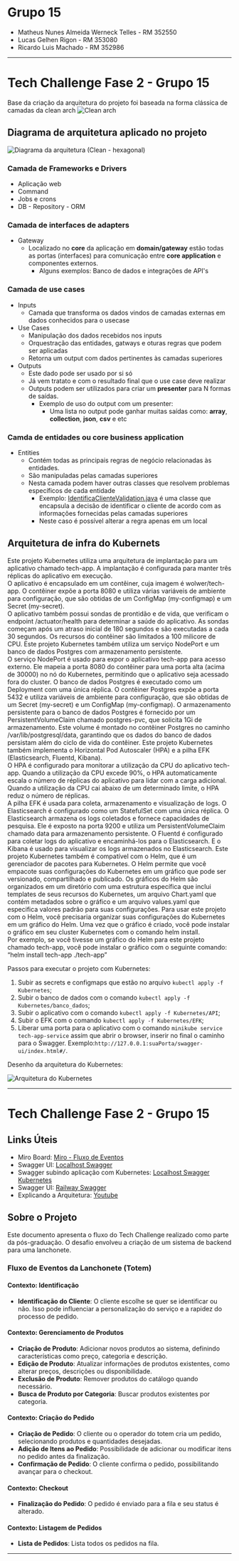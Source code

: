 # Grupo 15
- Matheus Nunes Almeida Werneck Telles - RM 352550
- Lucas Gelhen Rigon - RM 353080
- Ricardo Luis Machado - RM 352986
-------------------------------------------------------

# Tech Challenge Fase 2 - Grupo 15

Base da criação da arquitetura do projeto foi baseada na forma clássica de camadas da clean arch
![Clean arch](imagens/clean-arch.png)

## Diagrama de arquitetura aplicado no projeto
![Diagrama da arquitetura (Clean - hexagonal)](imagens/CleanDiagrama.jpg)
### Camada de Frameworks e Drivers
* Aplicação web
* Command
* Jobs e crons
* DB - Repository - ORM

### Camada de interfaces de adapters
* Gateway
  * Localizado no **core** da aplicação em **domain/gateway** estão todas as portas (interfaces) para comunicação entre **core application** e componentes externos.
    * Alguns exemplos: Banco de dados e integrações de API's

### Camada de use cases
* Inputs
  * Camada que transforma os dados vindos de camadas externas em dados conhecidos para o usecase
* Use Cases
  * Manipulação dos dados recebidos nos inputs
  * Orquestração das entidades, gatways e oturas regras que podem ser aplicadas
  * Retorna um output com dados pertinentes às camadas superiores
* Outputs
  * Este dado pode ser usado por si só
  * Já vem tratato e com o resultado final que o use case deve realizar
  * Outputs podem ser utilizados para criar um **presenter** para N formas de saídas.
    * Exemplo de uso do output com um presenter:
      * Uma lista no output pode ganhar muitas saídas como: **array**, **collection**, **json**, **csv** e etc

### Camda de entidades ou core business application
* Entities
  * Contém todas as principais regras de negócio relacionadas às entidades.
  * São manipuladas pelas camadas superiores
  * Nesta camada podem haver outras classes que resolvem problemas específicos de cada entidade
    * Exemplo: [IdentificaClienteValidation.java](src%2Fmain%2Fjava%2Fcom%2Ffiap%2Ftech%2Fdomain%2Fentity%2Fcliente%2Fvalidation%2FIdentificaClienteValidation.java) é uma classe que encapsula a decisão de identificar o cliente de acordo com as informações fornecidas pelas camadas superiores
    * Neste caso é possível alterar a regra apenas em um local


## Arquitetura de infra do Kubernets

Este projeto Kubernetes utiliza uma arquitetura de implantação para um aplicativo chamado tech-app. A implantação é configurada para manter três réplicas do aplicativo em execução.  
O aplicativo é encapsulado em um contêiner, cuja imagem é wolwer/tech-app. O contêiner expõe a porta 8080 e utiliza várias variáveis de ambiente para configuração, 
que são obtidas de um ConfigMap (my-configmap) e um Secret (my-secret).  
O aplicativo também possui sondas de prontidão e de vida, que verificam o endpoint /actuator/health para determinar a saúde do aplicativo. 
As sondas começam após um atraso inicial de 180 segundos e são executadas a cada 30 segundos.  Os recursos do contêiner são limitados a 100 milicore de CPU.
Este projeto Kubernetes também utiliza um serviço NodePort e um banco de dados Postgres com armazenamento persistente.  
O serviço NodePort é usado para expor o aplicativo tech-app para acesso externo. Ele mapeia a porta 8080 do contêiner para uma porta alta (acima de 30000) no nó do Kubernetes, 
permitindo que o aplicativo seja acessado fora do cluster.  O banco de dados Postgres é executado como um Deployment com uma única réplica. 
O contêiner Postgres expõe a porta 5432 e utiliza variáveis de ambiente para configuração, que são obtidas de um Secret (my-secret) e um ConfigMap (my-configmap).  O armazenamento persistente para o banco de dados Postgres é fornecido por um PersistentVolumeClaim chamado postgres-pvc, que solicita 1Gi de armazenamento. Este volume é montado no contêiner Postgres no caminho /var/lib/postgresql/data, garantindo que os dados do banco de dados persistam além do ciclo de vida do contêiner.
Este projeto Kubernetes também implementa o Horizontal Pod Autoscaler (HPA) e a pilha EFK (Elasticsearch, Fluentd, Kibana).  
O HPA é configurado para monitorar a utilização da CPU do aplicativo tech-app. Quando a utilização da CPU excede 90%, o HPA automaticamente escala o número de réplicas do 
aplicativo para lidar com a carga adicional. Quando a utilização da CPU cai abaixo de um determinado limite, o HPA reduz o número de réplicas.  
A pilha EFK é usada para coleta, armazenamento e visualização de logs. O Elasticsearch é configurado como um StatefulSet com uma única réplica. 
O Elasticsearch armazena os logs coletados e fornece capacidades de pesquisa. Ele é exposto na porta 9200 e utiliza um PersistentVolumeClaim chamado data para armazenamento persistente.  O Fluentd é configurado para coletar logs do aplicativo e encaminhá-los para o Elasticsearch.
E o Kibana é usado para visualizar os logs armazenados no Elasticsearch.
Este projeto Kubernetes também é compatível com o Helm, que é um gerenciador de pacotes para Kubernetes. 
O Helm permite que você empacote suas configurações do Kubernetes em um gráfico que pode ser versionado, compartilhado e publicado.  Os gráficos do Helm são organizados 
em um diretório com uma estrutura específica que inclui templates de seus recursos do Kubernetes, um arquivo Chart.yaml que contém metadados sobre o gráfico e um 
arquivo values.yaml que especifica valores padrão para suas configurações.  Para usar este projeto com o Helm, você precisaria organizar suas configurações do Kubernetes 
em um gráfico do Helm. Uma vez que o gráfico é criado, você pode instalar o gráfico em seu cluster Kubernetes com o comando helm install.  
Por exemplo, se você tivesse um gráfico do Helm para este projeto chamado tech-app, você pode instalar o gráfico com o seguinte comando:
“helm install tech-app ./tech-app”

Passos para executar o projeto com Kubernetes:

1. Subir as secrets e configmaps que estão no arquivo `kubectl apply -f Kubernetes`;
2. Subir o banco de dados com o comando `kubectl apply -f Kubernetes/banco_dados`;
3. Subir o aplicativo com o comando `kubectl apply -f Kubernetes/API`;
4. Subir o EFK com o comando `kubectl apply -f Kubernetes/EFK`;
5. Liberar uma porta para o aplicativo com o comando `minikube service tech-app-service` assim que abrir o browser, inserir no final o caminho para o Swagger. Exemplo:`http://127.0.0.1:suaPorta/swagger-ui/index.html#/`.


Desenho da arquitetura do Kubernetes:

![Arquitetura do Kubernetes](imagens/kube.jpg)

--------------------------------------------------------
# Tech Challenge Fase 2 - Grupo 15

## Links Úteis
- Miro Board: [Miro - Fluxo de Eventos](https://miro.com)
- Swagger UI: [Localhost Swagger](http://localhost:8080/swagger-ui/)
- Swagger subindo aplicação com Kubernetes: [Localhost Swagger Kubernetes](http://localhost:30000/swagger-ui/)
- Swagger UI: [Railway Swagger](https://fiap-production.up.railway.app/swagger-ui/index.html#/)
- Explicando a Arquitetura: [Youtube](https://www.youtube.com/watch?v=hH9XF7n7WQo)

## Sobre o Projeto
Este documento apresenta o fluxo do Tech Challenge realizado como parte da pós-graduação. O desafio envolveu a criação de um sistema de backend para uma lanchonete.

### Fluxo de Eventos da Lanchonete (Totem)

#### Contexto: Identificação
- **Identificação do Cliente**: O cliente escolhe se quer se identificar ou não. Isso pode influenciar a personalização do serviço e a rapidez do processo de pedido.

#### Contexto: Gerenciamento de Produtos
- **Criação de Produto**: Adicionar novos produtos ao sistema, definindo características como preço, categoria e descrição.
- **Edição de Produto**: Atualizar informações de produtos existentes, como alterar preços, descrições ou disponibilidade.
- **Exclusão de Produto**: Remover produtos do catálogo quando necessário.
- **Busca de Produto por Categoria**: Buscar produtos existentes por categoria.

#### Contexto: Criação do Pedido
- **Criação de Pedido**: O cliente ou o operador do totem cria um pedido, selecionando produtos e quantidades desejadas.
- **Adição de Itens ao Pedido**: Possibilidade de adicionar ou modificar itens no pedido antes da finalização.
- **Confirmação de Pedido**: O cliente confirma o pedido, possibilitando avançar para o checkout.

#### Contexto: Checkout
- **Finalização do Pedido**: O pedido é enviado para a fila e seu status é alterado.

#### Contexto: Listagem de Pedidos
- **Lista de Pedidos**: Lista todos os pedidos na fila.
---------------------------------------------------------------------------
